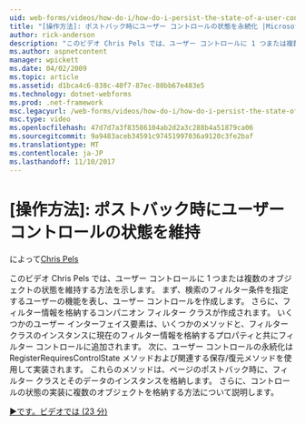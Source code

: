 ```yaml
---
uid: web-forms/videos/how-do-i/how-do-i-persist-the-state-of-a-user-control-during-a-postback
title: "[操作方法]: ポストバック時にユーザー コントロールの状態を永続化 |Microsoft ドキュメント"
author: rick-anderson
description: "このビデオ Chris Pels では、ユーザー コントロールに 1 つまたは複数のオブジェクトの状態を維持する方法を示します。 最初に、ユーザー コントロールを表す、abilit が作成しています."
ms.author: aspnetcontent
manager: wpickett
ms.date: 04/02/2009
ms.topic: article
ms.assetid: d1bca4c6-838c-40f7-87ec-80bb67e483e5
ms.technology: dotnet-webforms
ms.prod: .net-framework
msc.legacyurl: /web-forms/videos/how-do-i/how-do-i-persist-the-state-of-a-user-control-during-a-postback
msc.type: video
ms.openlocfilehash: 47d7d7a3f83586104ab2d2a3c288b4a51879ca06
ms.sourcegitcommit: 9a9483aceb34591c97451997036a9120c3fe2baf
ms.translationtype: MT
ms.contentlocale: ja-JP
ms.lasthandoff: 11/10/2017
---
```

<a name="how-do-i-persist-the-state-of-a-user-control-during-a-postback"></a>[操作方法]: ポストバック時にユーザー コントロールの状態を維持
====================
によって[Chris Pels](https://twitter.com/chrispels)

このビデオ Chris Pels では、ユーザー コントロールに 1 つまたは複数のオブジェクトの状態を維持する方法を示します。 まず、検索のフィルター条件を指定するユーザーの機能を表し、ユーザー コントロールを作成します。 さらに、フィルター情報を格納するコンパニオン フィルター クラスが作成されます。 いくつかのユーザー インターフェイス要素は、いくつかのメソッドと、フィルター クラスのインスタンスに現在のフィルター情報を格納するプロパティと共にフィルター コントロールに追加されます。 次に、ユーザー コントロールの永続化は RegisterRequiresControlState メソッドおよび関連する保存/復元メソッドを使用して実装されます。 これらのメソッドは、ページのポストバック時に、フィルター クラスとそのデータのインスタンスを格納します。 さらに、コントロールの状態の実装に複数のオブジェクトを格納する方法について説明します。

[&#9654;です。ビデオでは (23 分)](https://channel9.msdn.com/Blogs/ASP-NET-Site-Videos/how-do-i-persist-the-state-of-a-user-control-during-a-postback)
